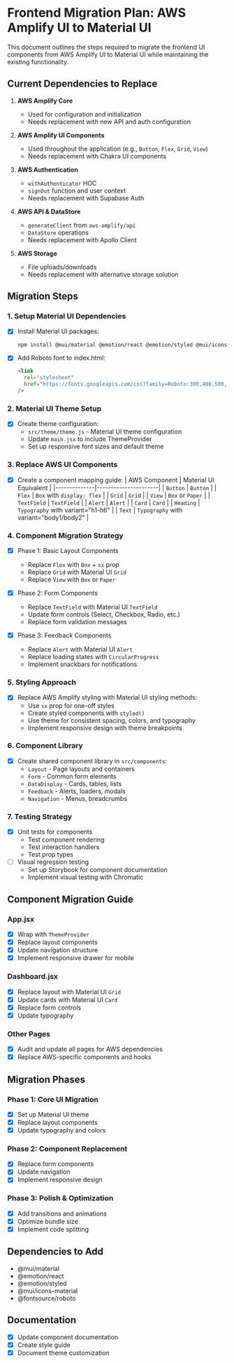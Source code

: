 # Frontend Migration Plan: AWS Amplify UI to Material UI

This document outlines the steps required to migrate the frontend UI components from AWS Amplify UI to Material UI while maintaining the existing functionality.

## Current Dependencies to Replace

1. **AWS Amplify Core**
   - Used for configuration and initialization
   - Needs replacement with new API and auth configuration

2. **AWS Amplify UI Components**
   - Used throughout the application (e.g., `Button`, `Flex`, `Grid`, `View`)
   - Needs replacement with Chakra UI components

3. **AWS Authentication**
   - `withAuthenticator` HOC
   - `signOut` function and user context
   - Needs replacement with Supabase Auth

4. **AWS API & DataStore**
   - `generateClient` from `aws-amplify/api`
   - `DataStore` operations
   - Needs replacement with Apollo Client

5. **AWS Storage**
   - File uploads/downloads
   - Needs replacement with alternative storage solution

## Migration Steps

### 1. Setup Material UI Dependencies
- [x] Install Material UI packages:
  ```bash
  npm install @mui/material @emotion/react @emotion/styled @mui/icons-material @fontsource/roboto
  ```
- [x] Add Roboto font to index.html:
  ```html
  <link
    rel="stylesheet"
    href="https://fonts.googleapis.com/css?family=Roboto:300,400,500,700&display=swap"
  />
  ```

### 2. Material UI Theme Setup
- [x] Create theme configuration:
  - `src/theme/theme.js` - Material UI theme configuration
  - Update `main.jsx` to include ThemeProvider
  - Set up responsive font sizes and default theme

### 3. Replace AWS UI Components
- [x] Create a component mapping guide:
  | AWS Component | Material UI Equivalent |
  |--------------|----------------------|
  | `Button` | `Button` |
  | `Flex` | `Box` with `display: flex` |
  | `Grid` | `Grid` |
  | `View` | `Box` or `Paper` |
  | `TextField` | `TextField` |
  | `Alert` | `Alert` |
  | `Card` | `Card` |
  | `Heading` | `Typography` with variant="h1-h6" |
  | `Text` | `Typography` with variant="body1/body2" |

### 4. Component Migration Strategy
- [x] Phase 1: Basic Layout Components
  - Replace `Flex` with `Box` + `sx` prop
  - Replace `Grid` with Material UI `Grid`
  - Replace `View` with `Box` or `Paper`
  
- [x] Phase 2: Form Components
  - Replace `TextField` with Material UI `TextField`
  - Update form controls (Select, Checkbox, Radio, etc.)
  - Replace form validation messages
  
- [x] Phase 3: Feedback Components
  - Replace `Alert` with Material UI `Alert`
  - Replace loading states with `CircularProgress`
  - Implement snackbars for notifications

### 5. Styling Approach
- [x] Replace AWS Amplify styling with Material UI styling methods:
  - Use `sx` prop for one-off styles
  - Create styled components with `styled()`
  - Use theme for consistent spacing, colors, and typography
  - Implement responsive design with theme breakpoints

### 6. Component Library
- [x] Create shared component library in `src/components`:
  - `Layout` - Page layouts and containers
  - `Form` - Common form elements
  - `DataDisplay` - Cards, tables, lists
  - `Feedback` - Alerts, loaders, modals
  - `Navigation` - Menus, breadcrumbs

### 7. Testing Strategy
- [x] Unit tests for components
  - Test component rendering
  - Test interaction handlers
  - Test prop types
- [ ] Visual regression testing
  - Set up Storybook for component documentation
  - Implement visual testing with Chromatic

## Component Migration Guide

### App.jsx
- [x] Wrap with `ThemeProvider`
- [x] Replace layout components
- [x] Update navigation structure
- [x] Implement responsive drawer for mobile

### Dashboard.jsx
- [x] Replace layout with Material UI `Grid`
- [x] Update cards with Material UI `Card`
- [x] Replace form controls
- [x] Update typography

### Other Pages
- [x] Audit and update all pages for AWS dependencies
- [x] Replace AWS-specific components and hooks

## Migration Phases

### Phase 1: Core UI Migration
- [x] Set up Material UI theme
- [x] Replace layout components
- [x] Update typography and colors

### Phase 2: Component Replacement
- [x] Replace form components
- [x] Update navigation
- [x] Implement responsive design

### Phase 3: Polish & Optimization
- [x] Add transitions and animations
- [x] Optimize bundle size
- [x] Implement code splitting

## Dependencies to Add
- @mui/material
- @emotion/react
- @emotion/styled
- @mui/icons-material
- @fontsource/roboto

## Documentation
- [x] Update component documentation
- [x] Create style guide
- [x] Document theme customization
